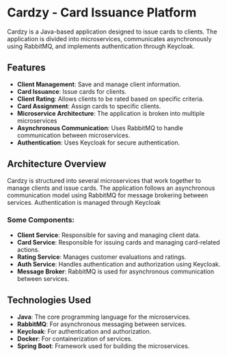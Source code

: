 # Cardzy - Card Issuance Platform

Cardzy is a Java-based application designed to issue cards to clients. The application is divided into microservices, communicates asynchronously using RabbitMQ, and implements authentication through Keycloak.

## Features

- **Client Management**: Save and manage client information.
- **Card Issuance**: Issue cards for clients.
- **Client Rating**: Allows clients to be rated based on specific criteria.
- **Card Assignment**: Assign cards to specific clients.
- **Microservice Architecture**: The application is broken into multiple microservices
- **Asynchronous Communication**: Uses RabbitMQ to handle communication between microservices.
- **Authentication**: Uses Keycloak for secure authentication.

## Architecture Overview

Cardzy is structured into several microservices that work together to manage clients and issue cards. The application follows an asynchronous communication model using RabbitMQ for message brokering between services. Authentication is managed through Keycloak

### Some Components:
- **Client Service**: Responsible for saving and managing client data.
- **Card Service**: Responsible for issuing cards and managing card-related actions.
- **Rating Service**: Manages customer evaluations and ratings.
- **Auth Service**: Handles authentication and authorization using Keycloak.
- **Message Broker**: RabbitMQ is used for asynchronous communication between services.

## Technologies Used

- **Java**: The core programming language for the microservices.
- **RabbitMQ**: For asynchronous messaging between services.
- **Keycloak**: For authentication and authorization.
- **Docker**: For containerization of services.
- **Spring Boot**: Framework used for building the microservices.